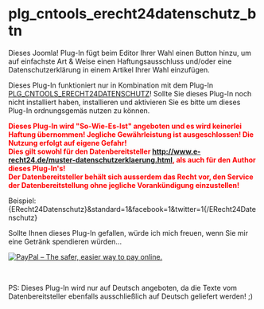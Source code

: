 # plg_cntools_erecht24datenschutz_btn

<p>Dieses Joomla! Plug-In fügt beim Editor Ihrer Wahl einen Button hinzu, um auf einfachste Art &amp; Weise einen Haftungsausschluss und/oder eine Datenschutzerklärung in einem Artikel Ihrer Wahl einzufügen.</p>
<p>Dieses Plug-In funktioniert nur in Kombination mit dem Plug-In <a href="https://github.com/cn-tools/plg_cntools_erecht24datenschutz" target="_blank">PLG_CNTOOLS_ERECHT24DATENSCHUTZ</a>! Sollte Sie dieses Plug-In noch nicht installiert haben, installieren und aktivieren Sie es bitte um dieses Plug-In ordnungsgemäs nutzen zu können.</p>
<p><strong style="color:#F00">Dieses Plug-In wird &quot;So-Wie-Es-Ist&quot; angeboten und es wird keinerlei Haftung übernommen! Jegliche Gewährleistung ist ausgeschlossen! Die Nutzung erfolgt auf eigene Gefahr!<br />
  Dies gilt sowohl für den Datenbereitsteller <a target="_blank" href="http://www.e-recht24.de/muster-datenschutzerklaerung.html">http://www.e-recht24.de/muster-datenschutzerklaerung.html</a>, als auch für den Author dieses Plug-In's!<br>
  Der Datenbereitsteller behält sich ausserdem das Recht vor, den Service der Datenbereitstellung ohne jegliche Vorankündigung einzustellen!</strong></p>
<p>Beispiel:<br />
{ERecht24Datenschutz}&amp;standard=1&amp;facebook=1&amp;twitter=1{/ERecht24Datenschutz}</p>
<p>Sollte Ihnen dieses Plug-In gefallen, würde ich mich freuen, wenn Sie mir eine Getränk spendieren würden...</p>
<p><a href="https://www.paypal.com/cgi-bin/webscr?cmd=_s-xclick&hosted_button_id=MDMPWWA3JLRN2" target="_blank"><img src="https://www.paypalobjects.com/en_US/i/btn/btn_donateCC_LG_global.gif" alt="PayPal – The safer, easier way to pay online." /></a></p>
<p>&nbsp;</p>
<p>PS: Dieses Plug-In wird nur auf Deutsch angeboten, da die Texte vom Datenbereitsteller ebenfalls ausschließlich auf Deutsch geliefert werden! ;)</p>
<p>&nbsp;</p>